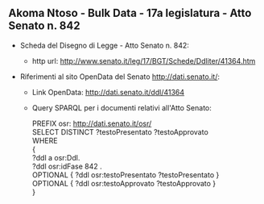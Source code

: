 ## Akoma Ntoso - Bulk Data - 17a legislatura - Atto Senato n. 842 ##

* Scheda del Disegno di Legge - Atto Senato n. 842:
	* http url: http://www.senato.it/leg/17/BGT/Schede/Ddliter/41364.htm

* Riferimenti al sito OpenData del Senato http://dati.senato.it/:
	* Link OpenData: http://dati.senato.it/ddl/41364
	* Query SPARQL per i documenti relativi all'Atto Senato:

        PREFIX osr: <http://dati.senato.it/osr/>  
		SELECT DISTINCT ?testoPresentato ?testoApprovato  
		WHERE  
		{  
		    ?ddl a osr:Ddl.  
		    ?ddl osr:idFase 842 .  
		    OPTIONAL { ?ddl osr:testoPresentato ?testoPresentato }  
		    OPTIONAL { ?ddl osr:testoApprovato ?testoApprovato }  
		}
		